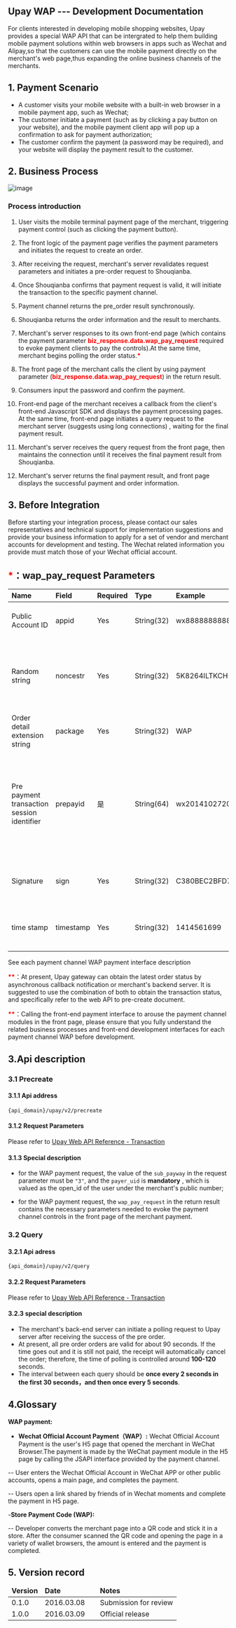 ## Upay WAP --- Development Documentation

For clients interested in developing mobile shopping websites, Upay provides a special WAP API that can be intergrated to help them building mobile payment solutions within web browsers in apps such as Wechat and Alipay,so that the customers can use the mobile payment directly on the merchant's web page,thus expanding the online business channels of the merchants.

## 1. Payment Scenario

- A customer visits your mobile website with a built-in web browser in a mobile payment app, such as Wechat;
- The customer initiate a payment (such as by clicking a pay button on your website), and the mobile payment client app will pop up a confirmation to ask for payment authorization;
- The customer confirm the payment (a password may be required), and your website will display the payment result to the customer.

## 2. Business Process

![image](http://images.wosaimg.com/c2/ac6c6f981622118880ccd95ddfad1d2af260be.png "Upay WAP Pay Business Process")

### Process introduction

1. User visits the mobile terminal payment page of the merchant, triggering payment control (such as clicking the payment button).

2. The front logic of the payment page verifies the payment parameters and initiates the request to create an order.

3. After receiving the request, merchant's server revalidates request parameters and initiates a pre-order request to Shouqianba.

4. Once Shouqianba confirms that payment request is valid, it will initiate the transaction to the specific payment channel.

5. Payment channel returns the pre_order result synchronously.

6. Shouqianba returns the order information and the result to merchants.

7. Merchant's server responses to its own front-end page (which contains the payment parameter <span style="color:red; font-weight: bold;">biz_response.data.wap_pay_request</span> required to evoke payment clients to pay the controls).At the same time,  merchant begins polling the order status.<span style="color:red; font-weight: bold;">*</span>

8. The front page of the merchant calls the client by using payment parameter (<span style="color:red; font-weight: bold;">biz_response.data.wap_pay_request</span>) in the return result.

9. Consumers input the password and confirm the payment.

10. Front-end page of the merchant receives a callback from the client's front-end Javascript SDK and displays the payment processing pages. At the same time, front-end page initiates a query request to the merchant server (suggests using long connections) , waiting for the final payment result.

11. Merchant's server receives the query request from the front page, then maintains the connection until it receives the final payment result from Shouqianba.

12. Merchant's server returns the final payment result, and front page displays the successful payment and order information.

## 3. Before Integration

Before starting your integration process, please contact our sales representatives and technical support for implementation suggestions and provide your business information to apply for a set of vendor and merchant accounts for development and testing. The Wechat related information you provide must match those of your Wechat official account.

## <span style="color:red; font-weight: bold;">*</span>：wap_pay_request Parameters

|Name|Field|Required|Type|Example|Description
|:----|:----|:----|:----|:----|:----
|Public Account ID|appid|Yes|String(32)|wx8888888888888888|Public Account ID distributed by payment channnel
|Random string|noncestr|Yes|String(32)|5K8264ILTKCH16CQ2502SI8ZNMTM67VS|Random string, not longer than 32 bits. Recommended random number generation algorithm
|Order detail extension string|package|Yes|String(32)|WAP|Extended field,Fill in with WAP
|Pre payment transaction session identifier|prepayid|是|String(64)|wx201410272009395522657a690389285100|The pre payment reply identifier returned by WeChat unified interface is used for subsequent interface calls, which is valid for 2 hours.
|Signature|sign|Yes|String(32)	|C380BEC2BFD727A4B6845133519F3AD6|A detailed view of the signature generation algorithm
|time stamp|timestamp|Yes|String(32)|1414561699	|The current time, other details of the timestamp rules

See each payment channel WAP payment interface description

<span style="color:red; font-weight: bold;">**</span>：At present, Upay gateway can obtain the latest order status by asynchronous callback notification or merchant's backend server. It is suggested to use the combination of both to obtain the transaction status, and specifically refer to the web API to pre-create document.

<span style="color:red; font-weight: bold;">**</span>：Calling the front-end payment interface to arouse the payment channel modules in the front page, please ensure that you fully understand the related business processes and front-end development interfaces for each payment channel WAP before development.

## 3.Api description

### 3.1 Precreate

#### 3.1.1 Api address

    {api_domain}/upay/v2/precreate

#### 3.1.2 Request Parameters

Please refer to [Upay Web API Reference - Transaction](https://doc.shouqianba.com/zh-cn/api/interface/precreate.html)

#### 3.1.3 Special description

- for the WAP payment request, the value of the `sub_payway` in the request parameter must be ` "3" `, and the `payer_uid` is **mandatory** , which is valued as the open_id of the user under the merchant's public number;

- for the WAP payment request, the `wap_pay_request` in the return result contains the necessary parameters needed to evoke the payment channel controls in the front page of the merchant payment.

### 3.2 Query

#### 3.2.1 Api adress

    {api_domain}/upay/v2/query

#### 3.2.2 Request Parameters

Please refer to [Upay Web API Reference - Transaction](https://doc.shouqianba.com/zh-cn/api/interface/query.html)

#### 3.2.3 special description

- The merchant's back-end server can initiate a polling request to Upay server after receiving the success of the pre order.
- At present, all pre order orders are valid for about 90 seconds. If the time goes out and it is still not paid, the receipt will automatically cancel the order; therefore, the time of polling is controlled around **100-120** seconds.
- The interval between each query should be **once every 2 seconds in the first 30 seconds，and then once every 5 seconds**.

## 4.Glossary

**WAP payment:**

- **Wechat Official Account Payment（WAP）:** Wechat Official Account Payment is the user's H5 page that opened the merchant in WeChat Browser.The payment is made by the WeChat payment module in the H5 page by calling the JSAPI interface provided by the payment channel.

-- User enters the Wechat Official Account in WeChat APP or other public accounts, opens a main page, and completes the payment.

-- Users open a link shared by friends of in Wechat moments and complete the payment in H5 page.

-**Store Payment Code (WAP):**

-- Developer converts the merchant page into a QR code and stick it in a store. After the consumer scanned the QR code and opening the page in a variety of wallet browsers, the amount is entered and the payment is completed.

## 5. Version record

<table>
    <thead style="font-weight: bold;">
        <tr>
            <td>Version</td>
            <td style="min-width:110px">Date</td>
            <td>Notes</td>
        </tr>
    </thead>
    <tbody>
        <tr>
            <td>0.1.0</td>
            <td>2016.03.08</td>
            <td>Submission for review</td>
        </tr>
        <tr>
            <td>1.0.0</td>
            <td>2016.03.09</td>
            <td>Official release</td>
        </tr>
    </tbody>
</table>

